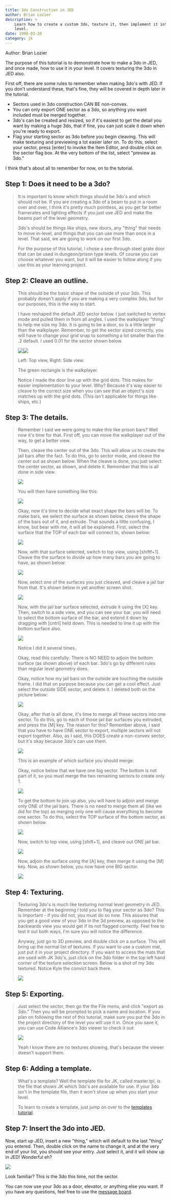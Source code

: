 ```yaml
---
title: 3do Construction in JED
author: Brian Lozier
description: >
    Learn how to create a custom 3do, texture it, then implement it into your 
    level.
date: 1998-03-20
category: jk
---
```


Author: Brian Lozier  

The purpose of this tutorial is to demonstrate how to make a 3do in JED,
and once made, how to use it in your level. It covers texturing the 3do
in JED also.

First off, there are some rules to remember when making 3do's with JED.
If you don't understand these, that's fine, they will be covered in
depth later in the tutorial.

  - Sectors used in 3do construction CAN BE non-convex.
  - You can only export ONE sector as a 3do, so anything you want
    included must be merged together.
  - 3do's can be created and resized, so if it's easiest to get the
    detail you want by making a huge 3do, that if fine, you can just
    scale it down when you're ready to export.
  - Flag your starting sector as 3do before you begin cleaving. This
    will make texturing and previewing a lot easier later on. To do
    this, select your sector, press \[enter\] to invoke the Item Editor,
    and double click on the sector flag box. At the very bottom of the
    list, select "preview as 3do."

I think that's about all to remember for now, on to the tutorial.

## Step 1: Does it need to be a 3do?

> It is important to know which things should be 3do's and which should
> not be. If you are creating a 3do of a beam to put in a room over and
> over, I think it's pretty much pointless, as you get far better
> framerates and lighting effects if you just use JED and make the beams
> part of the level geometry.  
>   
> 3do's should be things like ships, new doors, any "thing" that needs
> to move in-level, and things that you can use more than once in a
> level. That said, we are going to work on our first 3do.  
>   
> For the purpose of this tutorial, I chose a see-through steel grate
> door that can be used in dungeon/prison type levels. Of course you can
> choose whatever you want, but it will be easier to follow along if you
> use this as your learning project.

## Step 2: Cleave an outline.

> This should be the basic shape of the outside of your 3do. This
> probably doesn't apply if you are making a very complex 3do, but for
> our purposes, this is the way to start.  
>   
> I have reshaped the default JED sector below. I just switched to
> vertex mode and pulled them in from all angles. I used the walkplayer
> "thing" to help me size my 3do. It is going to be a door, so is a
> little larger than the walkplayer. Remember, to get the sector sized
> correctly, you will have to change your grid snap to something a lot
> smaller than the .2 default. I used 0.01 for the sector shown below.  
>   
> 
> ![](1.GIF)![](2.GIF)
> 
> Left: Top view, Right: Side view.
> 
> The green rectangle is the walkplayer.
> 
>   
>   
> Notice I made the door line up with the grid dots. This makes for
> easier implementation to your level. Why? Because it's way easier to
> cleave to the correct size when you can see that an object's size
> matches up with the grid dots. (This isn't applicable for things like
> ships, etc.)

## Step 3: The details.

> Remember I said we were going to make this like prison bars? Well now
> it's time for that. First off, you can move the walkplayer out of the
> way, to get a better view.  
>   
> Then, cleave the center out of the 3do. This will allow us to create
> the jail bars after the fact. To do this, go to sector mode, and
> cleave the center out as shown below. When the cleave is done, you
> just select the center sector, as shown, and delete it. Remember that
> this is all done in side view.  
>   
> 
> ![](3.GIF)
> 
>   
>   
> You will then have something like this:  
>   
> 
> ![](4.GIF)
> 
>   
>   
> Okay, now it's time to decide what exact shape the bars will be. To
> make bars, we select the surface as shown below, cleave the shape of
> the bars out of it, and extrude. That sounds a little confusing, I
> know, but bear with me, it will all be explained. First, select the
> surface that the TOP of each bar will connect to, shown below:  
>   
> 
> ![](5.GIF)
> 
>   
>   
> Now, with that surface selected, switch to top view, using
> \[shiftf+1\]. Cleave the the surface to divide up how many bars you
> are going to have, as shown below:  
>   
> 
> ![](6.GIF)
> 
>   
>   
> Now, select one of the surfaces you just cleaved, and cleave a jail
> bar from that. It's shown below in yet another screen shot.  
>   
> 
> ![](7.GIF)
> 
>   
>   
> Now, with the jail bar surface selected, extrude it using the \[X\]
> key. Then, switch to a side view, and you can see your bar. you will
> need to select the bottom surface of the bar, and extend it down by
> dragging with \[cntrl\] held down. This is needed to line it up with
> the bottom surface also.  
>   
> 
> ![](8.GIF)
> 
> Notice I did it several times.
> 
>   
>   
> Okay, read this carefully: There is NO NEED to adjoin the bottom
> surface (as shown above) of each bar. 3do's go by different rules than
> regular level geometry does.  
>   
> Okay, notice how my jail bars on the outside are touching the outside
> frame. I did that on purpose because you can get a cool effect. Just
> select the outside SIDE sector, and delete it. I deleted both on the
> picture below:  
>   
> 
> ![](9.GIF)
> 
>   
>   
> Okay, after that is all done, it's time to merge all these sectors
> into one sector. To do this, go to each of those jail bar surfaces you
> extruded, and press the \[M\] key. The reason for this? Remember
> above, I said that you have to have ONE sector to export, multiple
> sectors will not export together. Also, as I said, this DOES create a
> non-convex sector, but it's okay because 3do's can use them.  
>   
> 
> ![](10.GIF)
> 
> This is an example of which surface you should merge.  
>   
> Okay, notice below that we have one big sector. The bottom is not part
> of it, so you must merge the two remaining sectors to create only 1.  
>   
> 
> ![](11.GIF)
> 
>   
>   
> To get the bottom to join up also, you will have to adjoin and merge
> only ONE of the jail bars. There is no need to merge them all (like we
> did for the top) as merging only one will cause everything to become
> one sector. To do this, select the TOP surface of the bottom sector,
> as shown below.  
>   
> 
> ![](12.GIF)
> 
>   
>   
> Now, switch to top view, using \[shift+1\], and cleave out ONE jail
> bar.  
>   
> 
> ![](13.GIF)
> 
>   
>   
> Now, adjoin the surface using the \[A\] key, then merge it using the
> \[M\] key. Now, as shown below, you now have one BIG sector.  
>   
> 
> ![](14.GIF)

## Step 4: Texturing.

> Texturing 3do's is much like texturing normal level geometry in JED.
> Remember at the beginning I told you to flag your sector as 3do? This
> is important - if you did not, you must do so now. This assures that
> you get a good view of your 3do in the 3d preview, as opposed to the
> backwards view you would get if its not flagged correctly. Feel free
> to test it out both ways, I'm sure you will notice the difference.  
>   
> Anyway, just go to 3D preview, and double click on a surface. This
> will bring up the normal list of textures. If you want to use a custom
> mat, just put it in your project directory. If you want to access the
> mats that are used with JK 3do's, just click on the 3do folder in the
> top left hand corner of the texture selection screen. Below is a shot
> of my 3do textured. Notice Kyle the convict back there.  
>   
> 
> ![](15.GIF)

## Step 5: Exporting.

> Just select the sector, then go the the
> File menu, and click "export as 3do."
> Then you will be prompted to pick a name and location. If you plan on
> following the rest of this tutorial, make sure you put the 3do in the
> project directory of the level you will use it in. Once you save it,
> you can use Code Alliance's 3do viewer to check it out:  
>   
> 
> ![](16.GIF)
> 
>   
>   
> Yeah I know there are no textures showing, that's because the viewer
> doesn't support them.

## Step 6: Adding a template.

> What's a template? Well the template file for JK, called master.tpl,
> is the file that shows JK which 3do's are available for use. If your
> 3do isn't in the template file, then it won't show up when you start
> your level.  
>   
> To learn to create a template, just jump on over to the [templates
> tutorial](/tutorials/templates/).

## Step 7: Insert the 3do into JED.  
  
Now, start up JED, insert a new "thing," which will default to the last
"thing" you entered. Then, double click on the name to change it, and at
the very end of your list, you should see your entry. Just select it,
and it will show up in JED\! Wonderful eh?  
  

![](17.GIF)

Look familiar? This is the 3do this time, not the sector.

You can now use your 3do as a door, elevator, or anything else you want.
If you have any questions, feel free to use the [message
board](http://forums.massassi.net/).

